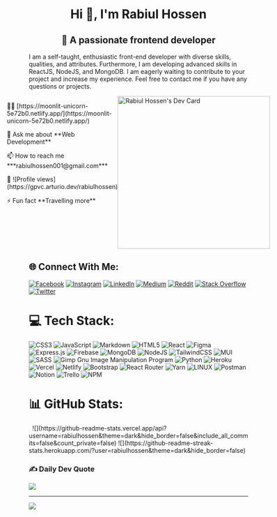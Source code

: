 <h1 align="center">Hi 👋, I'm Rabiul Hossen</h1>
<h2 align="center"> 💫 A passionate frontend developer </h2>
<p align="left"> I am a self-taught, enthusiastic front-end developer with diverse skills, qualities, and attributes. Furthermore, I am developing advanced skills in ReactJS, NodeJS, and MongoDB. 
I am eagerly waiting to contribute to your project and increase my experience. Feel free to contact me if you have any questions or projects. </p>


<div style="display: flex; flex-direction: row; justify-content: center;">
 <div>
<p align="left">👨‍💻 [https://moonlit-unicorn-5e72b0.netlify.app/](https://moonlit-unicorn-5e72b0.netlify.app/) </p>
   
<p align="left"> 💬 Ask me about **Web Development**     </p>

<p align="left"> 📫 How to reach me ***rabiulhossen001@gmail.com***   </p>  

<p align="left">👨‍ ![Profile views](https://gpvc.arturio.dev/rabiulhossen) </p>

<p align="left"> ⚡ Fun fact **Travelling more**</p> 
</div>
<div>
<a href="https://app.daily.dev/RabiulHossen"><img src="https://api.daily.dev/devcards/c414776afea94fa9a0f38ba97fa5b7c7.png?r=rzf" width="350" align="center" alt="Rabiul Hossen's Dev Card"/></a> 
</div>
</div>


## 🌐 Connect With Me:
[![Facebook](https://img.shields.io/badge/Facebook-%231877F2.svg?logo=Facebook&logoColor=white)](https://facebook.com/RabiulHossenSimon) [![Instagram](https://img.shields.io/badge/Instagram-%23E4405F.svg?logo=Instagram&logoColor=white)](https://instagram.com/rabiulhossen_01) [![LinkedIn](https://img.shields.io/badge/LinkedIn-%230077B5.svg?logo=linkedin&logoColor=white)](https://linkedin.com/in/rabiulhossen) [![Medium](https://img.shields.io/badge/Medium-12100E?logo=medium&logoColor=white)](https://medium.com/@@rabiulhossen) [![Reddit](https://img.shields.io/badge/Reddit-%23FF4500.svg?logo=Reddit&logoColor=white)](https://reddit.com/user/RabiulHossen) [![Stack Overflow](https://img.shields.io/badge/-Stackoverflow-FE7A16?logo=stack-overflow&logoColor=white)](https://stackoverflow.com/users/18399587) [![Twitter](https://img.shields.io/badge/Twitter-%231DA1F2.svg?logo=Twitter&logoColor=white)](https://twitter.com/RabiulH46448368) 

# 💻 Tech Stack:
![CSS3](https://img.shields.io/badge/css3-%231572B6.svg?style=for-the-badge&logo=css3&logoColor=white) ![JavaScript](https://img.shields.io/badge/javascript-%23323330.svg?style=for-the-badge&logo=javascript&logoColor=%23F7DF1E) ![Markdown](https://img.shields.io/badge/markdown-%23000000.svg?style=for-the-badge&logo=markdown&logoColor=white) ![HTML5](https://img.shields.io/badge/html5-%23E34F26.svg?style=for-the-badge&logo=html5&logoColor=white) ![React](https://img.shields.io/badge/react-%2320232a.svg?style=for-the-badge&logo=react&logoColor=%2361DAFB) 	![Figma](https://img.shields.io/badge/figma-%23F24E1E.svg?style=for-the-badge&logo=figma&logoColor=white) ![Express.js](https://img.shields.io/badge/express.js-%23404d59.svg?style=for-the-badge&logo=express&logoColor=%2361DAFB) ![Firebase](https://img.shields.io/badge/firebase-%23039BE5.svg?style=for-the-badge&logo=firebase) ![MongoDB](https://img.shields.io/badge/MongoDB-%234ea94b.svg?style=for-the-badge&logo=mongodb&logoColor=white) ![NodeJS](https://img.shields.io/badge/node.js-6DA55F?style=for-the-badge&logo=node.js&logoColor=white) ![TailwindCSS](https://img.shields.io/badge/tailwindcss-%2338B2AC.svg?style=for-the-badge&logo=tailwind-css&logoColor=white) ![MUI](https://img.shields.io/badge/MUI-%230081CB.svg?style=for-the-badge&logo=material-ui&logoColor=white) ![SASS](https://img.shields.io/badge/SASS-hotpink.svg?style=for-the-badge&logo=SASS&logoColor=white) ![Gimp Gnu Image Manipulation Program](https://img.shields.io/badge/Gimp-657D8B?style=for-the-badge&logo=gimp&logoColor=FFFFFF) ![Python](https://img.shields.io/badge/python-3670A0?style=for-the-badge&logo=python&logoColor=ffdd54) ![Heroku](https://img.shields.io/badge/heroku-%23430098.svg?style=for-the-badge&logo=heroku&logoColor=white) ![Vercel](https://img.shields.io/badge/vercel-%23000000.svg?style=for-the-badge&logo=vercel&logoColor=white) ![Netlify](https://img.shields.io/badge/netlify-%23000000.svg?style=for-the-badge&logo=netlify&logoColor=#00C7B7) ![Bootstrap](https://img.shields.io/badge/bootstrap-%23563D7C.svg?style=for-the-badge&logo=bootstrap&logoColor=white) ![React Router](https://img.shields.io/badge/React_Router-CA4245?style=for-the-badge&logo=react-router&logoColor=white) ![Yarn](https://img.shields.io/badge/yarn-%232C8EBB.svg?style=for-the-badge&logo=yarn&logoColor=white) ![LINUX](https://img.shields.io/badge/Linux-FCC624?style=for-the-badge&logo=linux&logoColor=black) ![Postman](https://img.shields.io/badge/Postman-FF6C37?style=for-the-badge&logo=postman&logoColor=white) ![Notion](https://img.shields.io/badge/Notion-%23000000.svg?style=for-the-badge&logo=notion&logoColor=white) ![Trello](https://img.shields.io/badge/Trello-%23026AA7.svg?style=for-the-badge&logo=Trello&logoColor=white) ![NPM](https://img.shields.io/badge/NPM-%23000000.svg?style=for-the-badge&logo=npm&logoColor=white)
# 📊 GitHub Stats:

<p>&nbsp; ![](https://github-readme-stats.vercel.app/api?username=rabiulhossen&theme=dark&hide_border=false&include_all_commits=false&count_private=false)
![](https://github-readme-streak-stats.herokuapp.com/?user=rabiulhossen&theme=dark&hide_border=false)<br/></p>


### ✍️ Daily Dev Quote
![](https://quotes-github-readme.vercel.app/api?type=vetical&theme=tokyonight)

---
[![](https://visitcount.itsvg.in/api?id=rabiulhossen&icon=1&color=11)](https://visitcount.itsvg.in)

                  










